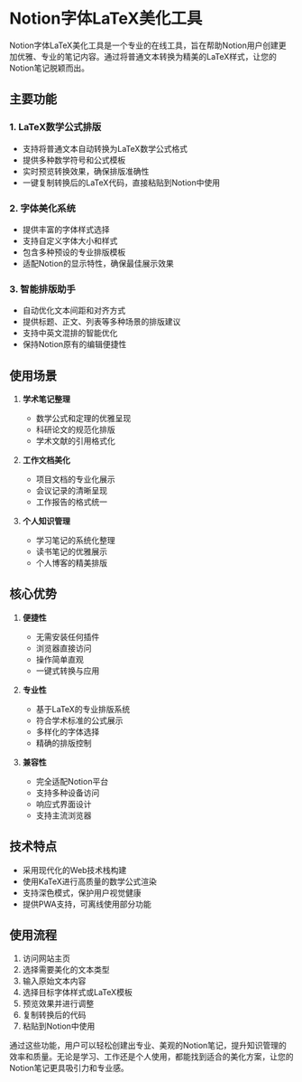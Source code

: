 # Notion字体LaTeX美化工具

Notion字体LaTeX美化工具是一个专业的在线工具，旨在帮助Notion用户创建更加优雅、专业的笔记内容。通过将普通文本转换为精美的LaTeX样式，让您的Notion笔记脱颖而出。

## 主要功能

### 1. LaTeX数学公式排版
- 支持将普通文本自动转换为LaTeX数学公式格式
- 提供多种数学符号和公式模板
- 实时预览转换效果，确保排版准确性
- 一键复制转换后的LaTeX代码，直接粘贴到Notion中使用

### 2. 字体美化系统
- 提供丰富的字体样式选择
- 支持自定义字体大小和样式
- 包含多种预设的专业排版模板
- 适配Notion的显示特性，确保最佳展示效果

### 3. 智能排版助手
- 自动优化文本间距和对齐方式
- 提供标题、正文、列表等多种场景的排版建议
- 支持中英文混排的智能优化
- 保持Notion原有的编辑便捷性

## 使用场景

1. **学术笔记整理**
   - 数学公式和定理的优雅呈现
   - 科研论文的规范化排版
   - 学术文献的引用格式化

2. **工作文档美化**
   - 项目文档的专业化展示
   - 会议记录的清晰呈现
   - 工作报告的格式统一

3. **个人知识管理**
   - 学习笔记的系统化整理
   - 读书笔记的优雅展示
   - 个人博客的精美排版

## 核心优势

1. **便捷性**
   - 无需安装任何插件
   - 浏览器直接访问
   - 操作简单直观
   - 一键式转换与应用

2. **专业性**
   - 基于LaTeX的专业排版系统
   - 符合学术标准的公式展示
   - 多样化的字体选择
   - 精确的排版控制

3. **兼容性**
   - 完全适配Notion平台
   - 支持多种设备访问
   - 响应式界面设计
   - 支持主流浏览器

## 技术特点

- 采用现代化的Web技术栈构建
- 使用KaTeX进行高质量的数学公式渲染
- 支持深色模式，保护用户视觉健康
- 提供PWA支持，可离线使用部分功能

## 使用流程

1. 访问网站主页
2. 选择需要美化的文本类型
3. 输入原始文本内容
4. 选择目标字体样式或LaTeX模板
5. 预览效果并进行调整
6. 复制转换后的代码
7. 粘贴到Notion中使用

通过这些功能，用户可以轻松创建出专业、美观的Notion笔记，提升知识管理的效率和质量。无论是学习、工作还是个人使用，都能找到适合的美化方案，让您的Notion笔记更具吸引力和专业感。
